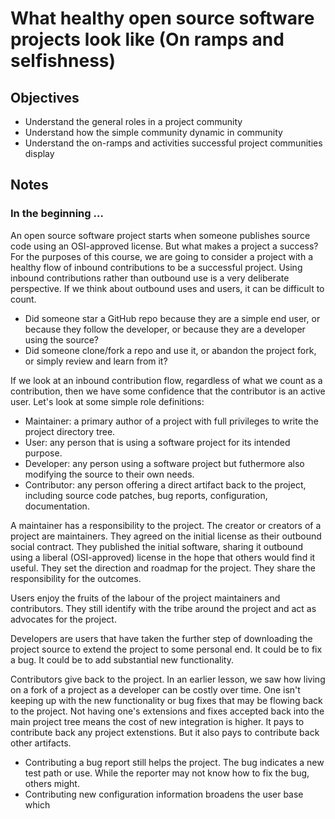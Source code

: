 # What healthy open source software projects look like (On ramps and selfishness)

## Objectives
* Understand the general roles in a project community
* Understand how the simple community dynamic in community
* Understand the on-ramps and activities successful project communities display

## Notes
### In the beginning ... 
An open source software project starts when someone publishes source code using an OSI-approved license. 
But what makes a project a success? 
For the purposes of this course, we are going to consider a project with a healthy flow of inbound contributions to be a successful project. 
Using inbound contributions rather than outbound use is a very deliberate perspective. 
If we think about outbound uses and users, it can be difficult to count. 
* Did someone star a GitHub repo because they are a simple end user, or because they follow the developer, or because they are a developer using the source? 
* Did someone clone/fork a repo and use it, or abandon the project fork, or simply review and learn from it? 

If we look at an inbound contribution flow, regardless of what we count as a contribution, then we have some confidence that the contributor is an active user. 
Let's look at some simple role definitions:
* Maintainer: a primary author of a project with full privileges to write the project directory tree. 
* User: any person that is using a software project for its intended purpose.
* Developer: any person using a software project but futhermore also modifying the source to their own needs. 
* Contributor: any person offering a direct artifact back to the project, including source code patches, bug reports, configuration, documentation. 

A maintainer has a responsibility to the project. The creator or creators of a project are maintainers. 
They agreed on the initial license as their outbound social contract. 
They published the initial software, sharing it outbound using a liberal (OSI-approved) license in the hope that others would find it useful.
They set the direction and roadmap for the project. 
They share the responsibility for the outcomes. 

Users enjoy the fruits of the labour of the project maintainers and contributors. 
They still identify with the tribe around the project and act as advocates for the project. 

Developers are users that have taken the further step of downloading the project source to extend the project to some personal end. 
It could be to fix a bug. It could be to add substantial new functionality. 

Contributors give back to the project. In an earlier lesson, we saw how living on a fork of a project as a developer can be costly over time.
One isn't keeping up with the new functionality or bug fixes that may be flowing back to the project. 
Not having one's extensions and fixes accepted back into the main project tree means the cost of new integration is higher. 
It pays to contribute back any project extenstions. 
But it also pays to contribute back other artifacts. 
* Contributing a bug report still helps the project. The bug indicates a new test path or use. While the reporter may not know how to fix the bug, others might. 
* Contributing new configuration information broadens the user base which 
